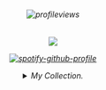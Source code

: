 <h6 align="center">

![profileviews](https://komarev.com/ghpvc/?username=6InchesIn&color=red)

<h6 align="center">

![](https://files.catbox.moe/6e3bj5.gif)

  
[![spotify-github-profile](https://spotify-github-profile.kittinanx.com/api/view?uid=o53itqkavcf4yo4ou5kliv7hd&cover_image=true&theme=novatorem&show_offline=false&background_color=121212&interchange=false&bar_color=a90404&bar_color_cover=false)](https://github.com/kittinan/spotify-github-profile)



<details>
  <summary> My Collection. </summary>

<p align="center">

![](https://files.catbox.moe/o57bkh.png) ![](https://files.catbox.moe/e77ene.jpg) ![](https://files.catbox.moe/8keezu.jpg) ![](https://files.catbox.moe/ym9m5j.jpg) ![](https://files.catbox.moe/rxov09.webp) ![](https://files.catbox.moe/v9hnth.jpg) ![](https://files.catbox.moe/wioxl1.gif) ![](https://files.catbox.moe/uz0t8c.png) ![](https://files.catbox.moe/ip8d4k.webp) ![](https://files.catbox.moe/3f6wlv.webp) ![](https://files.catbox.moe/fkjgmn.jpg) ![](https://files.catbox.moe/u9npr1.gif) ![](https://files.catbox.moe/gtptn9.png) ![](https://files.catbox.moe/12bl7p.png) ![](https://files.catbox.moe/i527en.png) ![](https://files.catbox.moe/n9njlj.png) ![](https://files.catbox.moe/qvsptb.png) ![](https://files.catbox.moe/nw7eu6.jpg) ![](https://files.catbox.moe/qic2oo.png) ![](https://files.catbox.moe/cluug5.jpg) ![](https://files.catbox.moe/j4znad.png) ![](https://files.catbox.moe/h88fxb.png) ![](https://files.catbox.moe/pcnj29.gif) ![](https://files.catbox.moe/ywdkc2.png) ![](https://files.catbox.moe/308yxi.png) ![](https://files.catbox.moe/5r5zuv.gif) ![](https://files.catbox.moe/gokvih.png) ![](https://files.catbox.moe/ia8eiq.jpg) ![](https://files.catbox.moe/zy0nu5.png) ![](https://files.catbox.moe/9wmx5a.png) ![](https://files.catbox.moe/u2erhx.png) ![](https://files.catbox.moe/lfws9w.png) ![](https://files.catbox.moe/d7nf11.png) ![](https://files.catbox.moe/ktycnk.png) ![](https://files.catbox.moe/nxpqut.png) ![](https://files.catbox.moe/ug691v.gif) ![](https://files.catbox.moe/8nhk5f.gif) ![](https://files.catbox.moe/srje2m.png) ![](https://files.catbox.moe/meijl4.png) ![](https://files.catbox.moe/ymjnnp.png) ![](https://files.catbox.moe/607hky.png) ![](https://files.catbox.moe/7okk8s.pnj) ![](https://files.catbox.moe/wagwrk.gif) ![](https://files.catbox.moe/g49uci.png) ![](https://files.catbox.moe/ycgzdq.png) ![](https://files.catbox.moe/xcjyvu.png) ![](https://files.catbox.moe/ku9aka.png) ![](https://files.catbox.moe/1ucszn.gif) ![](https://files.catbox.moe/aiiovu.png) ![](https://files.catbox.moe/gv96gm.png) ![](https://files.catbox.moe/oxh2rc.gif) ![](https://files.catbox.moe/ebkdki.png) ![](https://files.catbox.moe/i06iui.gif) ![](https://files.catbox.moe/p5q2s8.pnj) ![](https://files.catbox.moe/hjyc5s.png) ![](https://files.catbox.moe/vw6lag.jpg) ![](https://files.catbox.moe/urn2ja.png) ![](https://files.catbox.moe/3rzhhg.png) ![](https://files.catbox.moe/96jy84.png) ![](https://files.catbox.moe/j1tmzv.gif) ![](https://files.catbox.moe/hvtt4d.png) ![](https://files.catbox.moe/gmqusf.gif) ![](https://files.catbox.moe/78cpc6.pnj) ![](https://files.catbox.moe/jodxhu.png) ![](https://files.catbox.moe/72sns7.png) ![](https://files.catbox.moe/dlx89d.gif) ![](https://files.catbox.moe/vgor4k.gif) ![](https://files.catbox.moe/k9xzdt.png) ![](https://files.catbox.moe/vqjpfs.png) ![](https://files.catbox.moe/ae1bx3.png) ![](https://files.catbox.moe/ms2yox.png) ![](https://files.catbox.moe/adhcc2.png) ![](https://files.catbox.moe/x2076o.png) ![](https://files.catbox.moe/gy69by.webp)


<p align="center">

![](https://files.catbox.moe/z1gpck.webp) ![](https://files.catbox.moe/il8949.webp) ![](https://files.catbox.moe/fgurq6.gif) ![](https://files.catbox.moe/qx3ex1.gif) ![](https://files.catbox.moe/caf2bx.webp) ![](https://files.catbox.moe/14nkbp.webp) ![](https://files.catbox.moe/pqhkiz.gif) ![](https://files.catbox.moe/psva73.gif) ![](https://files.catbox.moe/y7lhn1.webp) ![](https://files.catbox.moe/yod1m9.webp) ![](https://files.catbox.moe/j66npd.webp) ![](https://files.catbox.moe/ospq8l.gif) ![](https://files.catbox.moe/2z2db0.gif) ![](https://files.catbox.moe/iwie1q.gif) ![](https://files.catbox.moe/6jqnlt.gif) ![](https://files.catbox.moe/93ni49.gif) ![](https://files.catbox.moe/5w11b9.gif) ![](https://files.catbox.moe/w6leic.gif) ![](https://files.catbox.moe/ffp74u.gif) ![](https://files.catbox.moe/vbrtfv.gif) ![](https://files.catbox.moe/4yf9sa.gif) ![](https://files.catbox.moe/0x0ehj.gif) ![](https://files.catbox.moe/23bzs7.gif) ![](https://files.catbox.moe/ewgdzy.gif) ![](https://files.catbox.moe/5sl7dw.gif) ![](https://files.catbox.moe/e57m9m.gif) ![](https://files.catbox.moe/xwe7j9.gif) ![](https://files.catbox.moe/cy26v6.gif) ![](https://files.catbox.moe/vqzd2p.gif)
